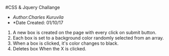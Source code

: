 #CSS & Jquery Challange

* *Author:Charles Kuruvila*
* *Date Created: 01/10/17

1. A new box is created on the page with every click on submit button.
2. Each box is set to a  background color randomly selected from an array.
3. When a box is clicked, it's color changes to black.
4. Deletes box When the X is clicked.
